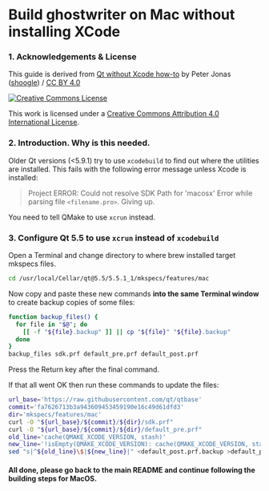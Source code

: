Build ghostwriter on Mac without installing XCode
=================================================


### 1. Acknowledgements & License

This guide is derived from [Qt without Xcode how-to][gist] by Peter Jonas ([shoogle]) / [CC BY 4.0][CC-BY]

[gist]: https://gist.github.com/shoogle/750a330c851bd1a924dfe1346b0b4a08 "GitHub gist"
[shoogle]: https://github.com/shoogle "shoogle's GitHub user profile"

[![Creative Commons License][CC-BY-image]][CC-BY]

This work is licensed under a [Creative Commons Attribution 4.0 International License][CC-BY].

[CC-BY]: http://creativecommons.org/licenses/by/4.0/ "View license text on the Creative Commons website"
[CC-BY-image]: https://i.creativecommons.org/l/by/4.0/88x31.png "CC BY"


### 2. Introduction. Why is this needed.

Older Qt versions (<5.9.1) try to use `xcodebuild` to find out where the utilities are installed.
This fails with the following error message unless Xcode is installed:

> Project ERROR: Could not resolve SDK Path for 'macosx'
> Error while parsing file `<filename.pro>`. Giving up.

You need to tell QMake to use `xcrun` instead.


### 3. Configure Qt 5.5 to use `xcrun` instead of `xcodebuild`

Open a Terminal and change directory to where brew installed target mkspecs files.

  ```bash
  cd /usr/local/Cellar/qt@5.5/5.5.1_1/mkspecs/features/mac

  ```

Now copy and paste these new commands **into the same Terminal window**
to create backup copies of some files:

  ```bash
  function backup_files() {
    for file in "$@"; do
      [[ -f "${file}.backup" ]] || cp "${file}" "${file}.backup"
    done
  }
  backup_files sdk.prf default_pre.prf default_post.prf
  ```
Press the Return key after the final command.

If that all went OK then run these commands to update the files:

  ```bash
  url_base='https://raw.githubusercontent.com/qt/qtbase'
  commit='fa7626713b3a943609453459190e16c49d61dfd3'
  dir='mkspecs/features/mac'
  curl -O "${url_base}/${commit}/${dir}/sdk.prf"
  curl -O "${url_base}/${commit}/${dir}/default_pre.prf"
  old_line='cache(QMAKE_XCODE_VERSION, stash)'
  new_line='!isEmpty(QMAKE_XCODE_VERSION): cache(QMAKE_XCODE_VERSION, stash)'
  sed "s|^${old_line}\$|${new_line}|" <default_post.prf.backup >default_post.prf
  ```

#### All done, please go back to the main README and continue following the building steps for MacOS.
